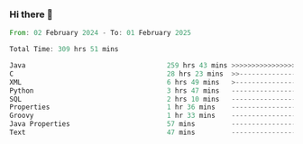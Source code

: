 ### Hi there 👋

<!--
**luoxuanzao/luoxuanzao** is a ✨ _special_ ✨ repository because its `README.md` (this file) appears on your GitHub profile.

Here are some ideas to get you started:

- 🔭 I’m currently working on ...
- 🌱 I’m currently learning ...
- 👯 I’m looking to collaborate on ...
- 🤔 I’m looking for help with ...
- 💬 Ask me about ...
- 📫 How to reach me: ...
- 😄 Pronouns: ...
- ⚡ Fun fact: ...
-->

<!--START_SECTION:waka-->

```rust
From: 02 February 2024 - To: 01 February 2025

Total Time: 309 hrs 51 mins

Java                                   259 hrs 43 mins >>>>>>>>>>>>>>>>>>>>>----   83.79 %
C                                      28 hrs 23 mins  >>-----------------------   09.16 %
XML                                    6 hrs 49 mins   >------------------------   02.20 %
Python                                 3 hrs 47 mins   -------------------------   01.22 %
SQL                                    2 hrs 10 mins   -------------------------   00.70 %
Properties                             1 hr 36 mins    -------------------------   00.52 %
Groovy                                 1 hr 33 mins    -------------------------   00.50 %
Java Properties                        57 mins         -------------------------   00.31 %
Text                                   47 mins         -------------------------   00.25 %
```

<!--END_SECTION:waka-->